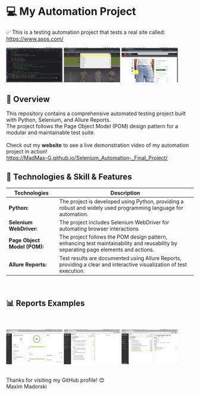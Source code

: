 # 💻 My Automation Project 
✅ This is a testing automation project that tests a real site called: https://www.asos.com/
<p>
  <img src="ScreenShots/Screenshot 2025-08-05 at 16.32.41.png" width="30%" title="Ruuning the tests from console" />
  <img src="ScreenShots/Screenshot 2025-08-05 at 16.31.57.png" width="30%" alt="Search test in action" />
  <img src="ScreenShots/Screenshot 2025-08-05 at 16.31.28.png" width="30%" alt="Functionality test in action" />
</p>

## 📖 Overview
This repository contains a comprehensive automated testing project built with Python, Selenium, and Allure Reports. <br>
The project follows the Page Object Model (POM) design pattern for a modular and maintainable test suite.<br><br>
Check out my **website** to see a live demonstration video of my automation project in action!<br>
https://MadMax-G.github.io/Selenium_Automation-_Final_Project/
<br>

## 📑 Technologies & Skill & Features
| Technologies      | Description |
| ----------- | ----------- |
| **Python:**      | The project is developed using Python, providing a robust and widely used programming language for automation.       |
| **Selenium WebDriver:**   | The project includes Selenium WebDriver for automating browser interactions        |
| **Page Object Model (POM):**   | The project follows the POM design pattern, enhancing test maintainability and reusability by separating page elements and actions.        |
| **Allure Reports:**   | Test results are documented using Allure Reports, providing a clear and interactive visualization of test execution.        |
<br>

## 📊 Reports Examples
<br>
<p>
  <img src="ScreenShots/Screenshot 2025-08-05 at 16.30.22.png" width="30%" title="Allure report after a test run (overview)" />
  <img src="ScreenShots/Screenshot 2025-08-05 at 16.30.48.png" width="30%" alt="Allure report after a test run (behaviors)" />
  <img src="ScreenShots/Screenshot 2025-08-05 at 16.30.58.png" width="30%" alt="Allure report after a test run (suites)" />
</p>
<br>
Thanks for visiting my GitHub profile! 😊<br>
Maxim Madorski
